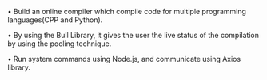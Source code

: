 • Build an online compiler which compile code for multiple programming languages(CPP and Python).

• By using the Bull Library, it gives the user the live status of the compilation by using the pooling technique.

• Run system commands using Node.js, and communicate using Axios library.
